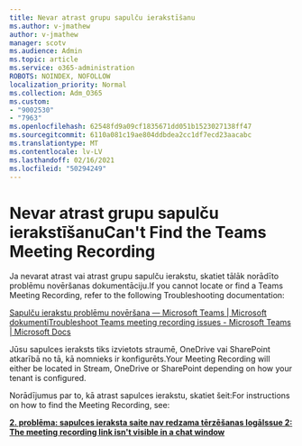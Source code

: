 ```yaml
---
title: Nevar atrast grupu sapulču ierakstīšanu
ms.author: v-jmathew
author: v-jmathew
manager: scotv
ms.audience: Admin
ms.topic: article
ms.service: o365-administration
ROBOTS: NOINDEX, NOFOLLOW
localization_priority: Normal
ms.collection: Adm_O365
ms.custom:
- "9002530"
- "7963"
ms.openlocfilehash: 62548fd9a09cf1835671dd051b1523027138ff47
ms.sourcegitcommit: 6110a081c19ae804ddbdea2cc1df7ecd23aacabc
ms.translationtype: MT
ms.contentlocale: lv-LV
ms.lasthandoff: 02/16/2021
ms.locfileid: "50294249"
---
```

# <a name="cant-find-the-teams-meeting-recording"></a><span data-ttu-id="f7d20-102">Nevar atrast grupu sapulču ierakstīšanu</span><span class="sxs-lookup"><span data-stu-id="f7d20-102">Can't Find the Teams Meeting Recording</span></span>

<span data-ttu-id="f7d20-103">Ja nevarat atrast vai atrast grupu sapulču ierakstu, skatiet tālāk norādīto problēmu novēršanas dokumentāciju.</span><span class="sxs-lookup"><span data-stu-id="f7d20-103">If you cannot locate or find a Teams Meeting Recording, refer to the following Troubleshooting documentation:</span></span>

[<span data-ttu-id="f7d20-104">Sapulču ierakstu problēmu novēršana — Microsoft Teams | Microsoft dokumenti</span><span class="sxs-lookup"><span data-stu-id="f7d20-104">Troubleshoot Teams meeting recording issues - Microsoft Teams | Microsoft Docs</span></span>](https://docs.microsoft.com/microsoftteams/troubleshoot/meetings/troubleshoot-meeting-recording-issues)

<span data-ttu-id="f7d20-105">Jūsu sapulces ieraksts tiks izvietots straumē, OneDrive vai SharePoint atkarībā no tā, kā nomnieks ir konfigurēts.</span><span class="sxs-lookup"><span data-stu-id="f7d20-105">Your Meeting Recording will either be located in Stream, OneDrive or SharePoint depending on how your tenant is configured.</span></span>

<span data-ttu-id="f7d20-106">Norādījumus par to, kā atrast sapulces ierakstu, skatiet šeit:</span><span class="sxs-lookup"><span data-stu-id="f7d20-106">For instructions on how to find the Meeting Recording, see:</span></span>

<span data-ttu-id="f7d20-107">**[2. problēma: sapulces ieraksta saite nav redzama tērzēšanas logā](https://docs.microsoft.com/microsoftteams/troubleshoot/meetings/troubleshoot-meeting-recording-issues#issue-2-the-meeting-recording-link-isnt-visible-in-a-chat-window)**</span><span class="sxs-lookup"><span data-stu-id="f7d20-107">**[Issue 2: The meeting recording link isn't visible in a chat window](https://docs.microsoft.com/microsoftteams/troubleshoot/meetings/troubleshoot-meeting-recording-issues#issue-2-the-meeting-recording-link-isnt-visible-in-a-chat-window)**</span></span>
